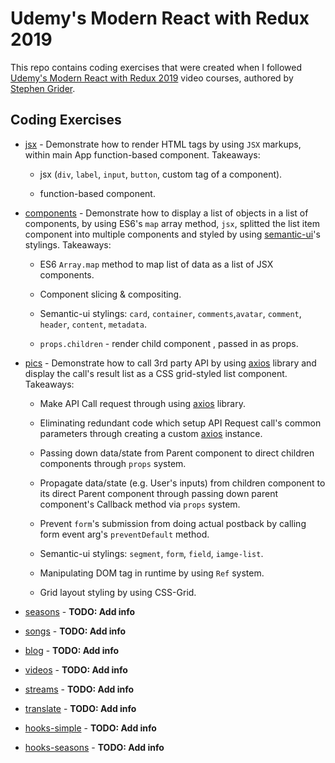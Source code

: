 # Udemy's Modern React with Redux 2019

This repo contains coding exercises that were created when I followed [Udemy's Modern React with Redux 2019](https://www.udemy.com/react-redux/learn/v4) video courses, authored by [Stephen Grider](https://github.com/stephengrider).

## Coding Exercises

- [jsx](https://github.com/WendySanarwanto/udemy-modern-react-with-redux-2019/tree/master/jsx) - Demonstrate how to render HTML tags by using `JSX` markups, within main App function-based component. Takeaways: 

    * jsx (`div`, `label`, `input`, `button`, custom tag of a component).
    
    * function-based component.

- [components](https://github.com/WendySanarwanto/udemy-modern-react-with-redux-2019/tree/master/components) - Demonstrate how to display a list of objects in a list of components, by using ES6's `map` array method, `jsx`, splitted the list item component into multiple components and styled by using [semantic-ui](https://semantic-ui.com)'s stylings. Takeaways: 

    * ES6 `Array.map` method to map list of data as a list of JSX components.

    * Component slicing & compositing.

    * Semantic-ui stylings: `card`, `container`, `comments`,`avatar`, `comment`, `header`, `content`, `metadata`.
    
    * `props.children` - render child component , passed in as props.

- [pics](https://github.com/WendySanarwanto/udemy-modern-react-with-redux-2019/tree/master/pics) - Demonstrate how to call 3rd party API by using [axios](https://github.com/axios/axios) library and display the call's result list as a CSS grid-styled list component. Takeaways: 

    * Make API Call request through using [axios](https://github.com/axios/axios) library.

    * Eliminating redundant code which setup API Request call's common parameters through creating a custom [axios](https://github.com/axios/axios) instance.

    * Passing down data/state from Parent component to direct children components through `props` system.

    * Propagate data/state (e.g. User's inputs) from children component to its direct Parent component through passing down parent component's Callback method via `props` system.

    * Prevent `form`'s submission from doing actual postback by calling form event arg's `preventDefault` method.
    
    * Semantic-ui stylings: `segment`, `form`, `field`, `iamge-list`.

    * Manipulating DOM tag in runtime by using `Ref` system.

    * Grid layout styling by using CSS-Grid.

- [seasons](https://github.com/WendySanarwanto/udemy-modern-react-with-redux-2019/tree/master/seasons) - __TODO: Add info__

- [songs](https://github.com/WendySanarwanto/udemy-modern-react-with-redux-2019/tree/master/songs) - __TODO: Add info__

- [blog](https://github.com/WendySanarwanto/udemy-modern-react-with-redux-2019/tree/master/blog) - __TODO: Add info__

- [videos](https://github.com/WendySanarwanto/udemy-modern-react-with-redux-2019/tree/master/videos) - __TODO: Add info__

- [streams](https://github.com/WendySanarwanto/udemy-modern-react-with-redux-2019/tree/master/streams) - __TODO: Add info__

- [translate](https://github.com/WendySanarwanto/udemy-modern-react-with-redux-2019/tree/master/translate) - __TODO: Add info__

- [hooks-simple](https://github.com/WendySanarwanto/udemy-modern-react-with-redux-2019/tree/master/hooks-simple) - __TODO: Add info__

- [hooks-seasons](https://github.com/WendySanarwanto/udemy-modern-react-with-redux-2019/tree/master/hooks-seasons) - __TODO: Add info__